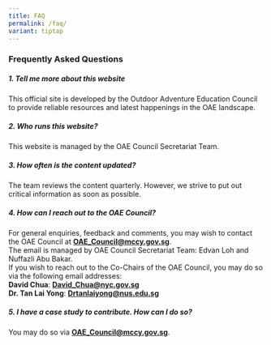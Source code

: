 ```yaml
---
title: FAQ
permalink: /faq/
variant: tiptap
---
```

<h3><strong>Frequently Asked Questions</strong></h3>
<h5>1. Tell me more about this website</h5>
<p>This official site is developed by the Outdoor Adventure Education Council
to provide reliable resources and latest happenings in the OAE landscape.</p>
<h5>2. Who runs this website?</h5>
<p>This website is managed by the OAE Council Secretariat Team.</p>
<h5>3. How often is the content updated?</h5>
<p>The team reviews the content quarterly. However, we strive to put out
critical information as soon as possible.</p>
<h5>4. How can I reach out to the OAE Council?</h5>
<p>For general enquiries, feedback and comments, you may wish to contact
the OAE Council at&nbsp;<strong><a href="mailto:" rel="noopener noreferrer nofollow" target="_blank">OAE_Council@mccy.gov.sg</a></strong>.
<br>The email is managed by OAE Council Secretariat Team: Edvan Loh and Nuffazli
Abu Bakar.
<br>If you wish to reach out to the Co-Chairs of the OAE Council, you may
do so via the following email addresses:
<br><strong>David Chua</strong>:&nbsp;<strong><a href="mailto:" rel="noopener noreferrer nofollow" target="_blank">David_Chua@nyc.gov.sg</a></strong> 
<br><strong>Dr. Tan Lai Yong</strong>:&nbsp;<strong><a href="mailto:" rel="noopener noreferrer nofollow" target="_blank">Drtanlaiyong@nus.edu.sg</a></strong>
</p>
<h5>5. I have a case study to contribute. How can I do so?</h5>
<p>You may do so via&nbsp;<strong><a href="mailto:" rel="noopener noreferrer nofollow" target="_blank">OAE_Council@mccy.gov.sg</a></strong>.</p>